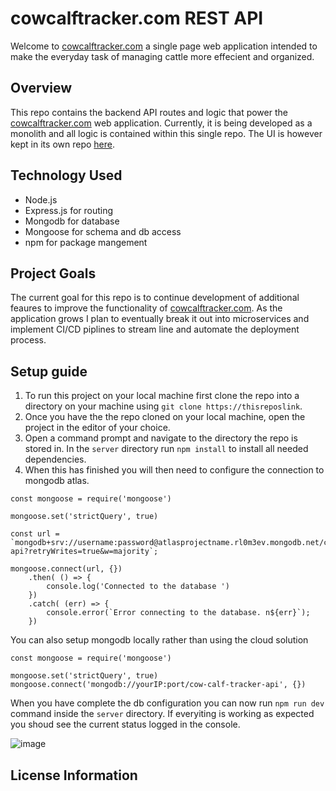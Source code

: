 # cowcalftracker.com REST API
Welcome to [cowcalftracker.com](https://www.cowcalftracker.com) a single page web application intended to make the everyday task of managing cattle more effecient and organized.

## Overview
This repo contains the backend API routes and logic that power the [cowcalftracker.com](https://www.cowcalftracker.com) web application. Currently, it is being developed as a monolith and all logic is contained within this single repo. The UI is however kept in its own repo
[here](https://github.com/cwelch1070/cowcalftracker-UI).

## Technology Used
- Node.js
- Express.js for routing
- Mongodb for database
- Mongoose for schema and db access
- npm for package mangement
  
## Project Goals
The current goal for this repo is to continue development of additional feaures to improve the functionality of [cowcalftracker.com](https://www.cowcalftracker.com). As the application grows I plan to eventually break it out into microservices and implement CI/CD piplines to stream line and automate the deployment process.

## Setup guide
1. To run this project on your local machine first clone the repo into a directory on your machine using `git clone https://thisreposlink`.
2. Once you have the the repo cloned on your local machine, open the project in the editor of your choice.
3. Open a command prompt and navigate to the directory the repo is stored in. In the `server` directory run `npm install` to install all needed dependencies.
4. When this has finished you will then need to configure the connection to mongodb atlas. 
```
const mongoose = require('mongoose')

mongoose.set('strictQuery', true)

const url = `mongodb+srv://username:password@atlasprojectname.rl0m3ev.mongodb.net/cowcalftracker-api?retryWrites=true&w=majority`;

mongoose.connect(url, {})
    .then( () => {
        console.log('Connected to the database ')
    })
    .catch( (err) => {
        console.error(`Error connecting to the database. n${err}`);    
    })
```

You can also setup mongodb locally rather than using the cloud solution
```
const mongoose = require('mongoose')

mongoose.set('strictQuery', true)
mongoose.connect('mongodb://yourIP:port/cow-calf-tracker-api', {})
```
When you have complete the db configuration you can now run `npm run dev` command inside the `server` directory. If everyiting is working as expected you shoud see the current status logged in the console.

![image](https://github.com/cwelch1070/cowcalftracker-Backend/assets/90748206/cde5489d-c878-4d5e-b63c-2869648f2b4e)

## License Information
